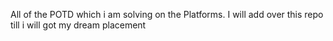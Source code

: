 All of the POTD which i am solving on the Platforms. 
I will add over this repo till i will got my dream placement
